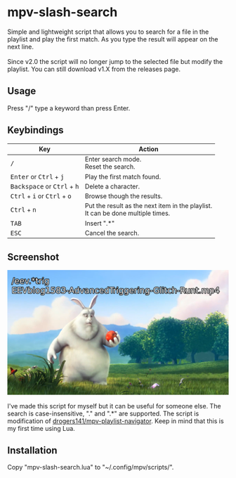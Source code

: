# mpv-slash-search

Simple and lightweight script that allows you to search for a file in the playlist and play the first match.
As you type the result will appear on the next line. <br /><br />
Since v2.0 the script will no longer jump to the selected file but modify the playlist. You can still download v1.X from the releases page.

## Usage

Press "/" type a keyword than press Enter.

## Keybindings

| Key | Action |
| --- | ------ |
| <kbd>/</kbd> | Enter search mode. <br /> Reset the search. |
| <kbd>Enter</kbd> or <kbd>Ctrl</kbd> + <kbd>j</kbd> | Play the first match found. |
| <kbd>Backspace</kbd> or <kbd>Ctrl</kbd> + <kbd>h</kbd> | Delete a character. |
| <kbd>Ctrl</kbd> + <kbd>i</kbd> or <kbd>Ctrl</kbd> + <kbd>o</kbd> | Browse though the results. |
| <kbd>Ctrl</kbd> + <kbd>n</kbd> | Put the result as the next item in the playlist. <br /> It can be done multiple times. |
| <kbd>TAB</kbd> | Insert ".*" |
| <kbd>ESC</kbd> | Cancel the search. |

## Screenshot

![Screenshot](Screenshot.png)

I've made this script for myself but it can be useful for someone else. The search is case-insensitive, "." and ".*" are supported.
The script is modification of [drogers141/mpv-playlist-navigator](https://github.com/drogers141/mpv-playlist-navigator).
Keep in mind that this is my first time using Lua.

## Installation

Copy "mpv-slash-search.lua" to "~/.config/mpv/scripts/".
